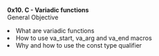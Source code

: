 <b>0x10. C - Variadic functions </b><br/>
General Objective 
<li>What are variadic functions</li>
<li>How to use va_start, va_arg and va_end macros</li>
<li>Why and how to use the const type qualifier</li>
